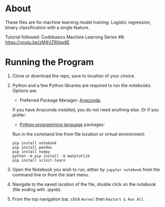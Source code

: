 # About

These files are for machine learning model training: Logistic regression, binary classification with a single feature. 

Tutorial followed: Codebasics Machine Learning Series #8: https://youtu.be/zM4VZR0px8E

# Running the Program

1. Clone or download the repo, save to location of your choice.
2. Python and a few Python libraries are required to run the notebooks. Options are:
   
   * Preferred Package Manager: [Anaconda](https://www.anaconda.com/products/individual).

	If you have Anaconda installed, you do not need anything else. Or if you prefer:

   * [Python programming language](https://www.python.org) packages:
	
	Run in the command line from file location or virtual environment:

	```
	pip install notebook
	pip install pandas
	pip install numpy
	python -m pip install -U matplotlib
	pip install scikit-learn
	```

3. Open the Notebook you wish to run, either by `jupyter notebook` from the command line or from the start menu. 
4. Navigate to the saved location of the file, double click on the notebook (file ending with .ipynb).
5. From the top navigation bar, click `Kernel` then `Restart & Run All`.